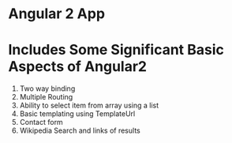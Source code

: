 # Angular 2 App 

# Includes Some Significant Basic Aspects of Angular2

1. Two way binding
2. Multiple Routing
3. Ability to select item from array using a list
4. Basic templating using TemplateUrl
5. Contact form
6. Wikipedia Search and links of results




